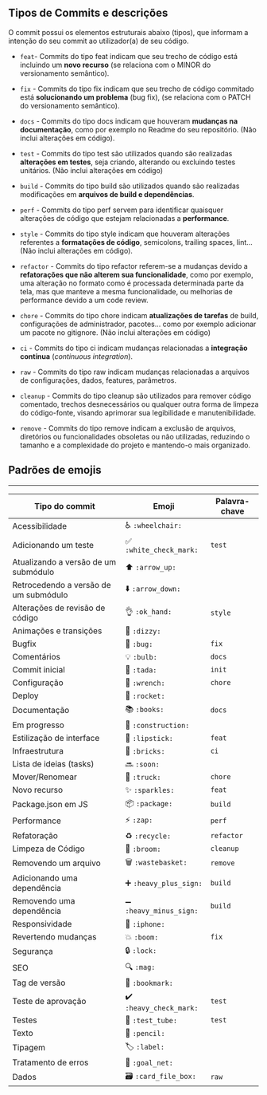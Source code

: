 ## Tipos de Commits e descrições
O commit possui os elementos estruturais abaixo (tipos), que informam a intenção do seu commit ao utilizador(a) de seu código.

- `feat`- Commits do tipo feat indicam que seu trecho de código está incluindo um **novo recurso** (se relaciona com o MINOR do versionamento semântico).

- `fix` - Commits do tipo fix indicam que seu trecho de código commitado está **solucionando um problema** (bug fix), (se relaciona com o PATCH do versionamento semântico).

- `docs` - Commits do tipo docs indicam que houveram **mudanças na documentação**, como por exemplo no Readme do seu repositório. (Não inclui alterações em código).

- `test` - Commits do tipo test são utilizados quando são realizadas **alterações em testes**, seja criando, alterando ou excluindo testes unitários. (Não inclui alterações em código)

- `build` - Commits do tipo build são utilizados quando são realizadas modificações em **arquivos de build e dependências**.

- `perf` - Commits do tipo perf servem para identificar quaisquer alterações de código que estejam relacionadas a **performance**.

- `style` - Commits do tipo style indicam que houveram alterações referentes a **formatações de código**, semicolons, trailing spaces, lint... (Não inclui alterações em código).

- `refactor` - Commits do tipo refactor referem-se a mudanças devido a **refatorações que não alterem sua funcionalidade**, como por exemplo, uma alteração no formato como é processada determinada parte da tela, mas que manteve a mesma funcionalidade, ou melhorias de performance devido a um code review.

- `chore` - Commits do tipo chore indicam **atualizações de tarefas** de build, configurações de administrador, pacotes... como por exemplo adicionar um pacote no gitignore. (Não inclui alterações em código)

- `ci` - Commits do tipo ci indicam mudanças relacionadas a **integração contínua** (_continuous integration_).

- `raw` - Commits do tipo raw indicam mudanças relacionadas a arquivos de configurações, dados, features, parâmetros.

- `cleanup` - Commits do tipo cleanup são utilizados para remover código comentado, trechos desnecessários ou qualquer outra forma de limpeza do código-fonte, visando aprimorar sua legibilidade e manutenibilidade.

- `remove` - Commits do tipo remove indicam a exclusão de arquivos, diretórios ou funcionalidades obsoletas ou não utilizadas, reduzindo o tamanho e a complexidade do projeto e mantendo-o mais organizado.

## Padrões de emojis
--------------------------------------------------------------------------------------------

| Tipo do commit                      | Emoji                    | Palavra-chave |
|-------------------------------------|--------------------------|---------------|
| Acessibilidade                      | ♿ `:wheelchair:`         |               |
| Adicionando um teste                | ✅ `:white_check_mark:`  | `test`        |
| Atualizando a versão de um submódulo| ⬆️ `:arrow_up:`          |               |
| Retrocedendo a versão de um submódulo| ⬇️ `:arrow_down:`        |               |
| Alterações de revisão de código     | 👌 `:ok_hand:`            | `style`       |
| Animações e transições              | 💫 `:dizzy:`              |               |
| Bugfix                              | 🐛 `:bug:`                | `fix`         |
| Comentários                         | 💡 `:bulb:`               | `docs`        |
| Commit inicial                      | 🎉 `:tada:`               | `init`        |
| Configuração                        | 🔧 `:wrench:`             | `chore`       |
| Deploy                              | 🚀 `:rocket:`             |               |
| Documentação                        | 📚 `:books:`              | `docs`        |
| Em progresso                        | 🚧 `:construction:`       |               |
| Estilização de interface            | 💄 `:lipstick:`           | `feat`        |
| Infraestrutura                      | 🧱 `:bricks:`             | `ci`          |
| Lista de ideias (tasks)             | 🔜 `:soon:`               |               |
| Mover/Renomear                      | 🚚 `:truck:`              | `chore`       |
| Novo recurso                        | ✨ `:sparkles:`           | `feat`        |
| Package.json em JS                  | 📦 `:package:`            | `build`       |
| Performance                         | ⚡ `:zap:`                | `perf`        |
| Refatoração                         | ♻️ `:recycle:`            | `refactor`    |
| Limpeza de Código                   | 🧹 `:broom:`              | `cleanup`     |
| Removendo um arquivo                | 🗑️ `:wastebasket:`        | `remove`      |
| Adicionando uma dependência         | ➕ `:heavy_plus_sign:`    | `build`       |
| Removendo uma dependência           | ➖ `:heavy_minus_sign:`   | `build`       |
| Responsividade                      | 📱 `:iphone:`              |               |
| Revertendo mudanças                 | 💥 `:boom:`               | `fix`         |
| Segurança                           | 🔒️ `:lock:`               |               |
| SEO                                 | 🔍️ `:mag:`                |               |
| Tag de versão                       | 🔖 `:bookmark:`           |               |
| Teste de aprovação                  | ✔️ `:heavy_check_mark:`   | `test`        |
| Testes                              | 🧪 `:test_tube:`          | `test`        |
| Texto                               | 📝 `:pencil:`             |               |
| Tipagem                             | 🏷️ `:label:`              |               |
| Tratamento de erros                 | 🥅 `:goal_net:`           |               |
| Dados                               | 🗃️ `:card_file_box:`      | `raw`         |

